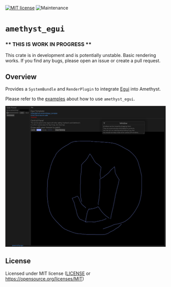 [![MIT license](https://img.shields.io/badge/license-MIT-brightgreen)](https://opensource.org/licenses/MIT)
![Maintenance](https://img.shields.io/badge/maintenance-experimental-blue.svg)

# `amethyst_egui`

### ** THIS IS WORK IN PROGRESS **

This crate is in development and is potentially unstable. Basic rendering works. If you find any bugs, please open an issue or
create a pull request.

## Overview

Provides a `SystemBundle` and `RenderPlugin` to integrate [Egui](https://github.com/emilk/egui) into Amethyst.

Please refer to the [examples](https://github.com/jgraef/amethyst_egui/tree/main/examples) about how to use `amethyst_egui`.

![Screenshot](https://raw.githubusercontent.com/jgraef/amethyst_egui/main/examples/screenshot.png)



## License

Licensed under MIT license ([LICENSE](LICENSE) or https://opensource.org/licenses/MIT)
